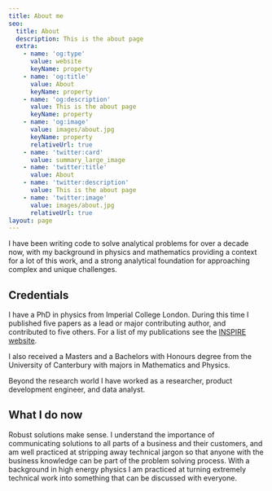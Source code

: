 ```yaml
---
title: About me
seo:
  title: About
  description: This is the about page
  extra:
    - name: 'og:type'
      value: website
      keyName: property
    - name: 'og:title'
      value: About
      keyName: property
    - name: 'og:description'
      value: This is the about page
      keyName: property
    - name: 'og:image'
      value: images/about.jpg
      keyName: property
      relativeUrl: true
    - name: 'twitter:card'
      value: summary_large_image
    - name: 'twitter:title'
      value: About
    - name: 'twitter:description'
      value: This is the about page
    - name: 'twitter:image'
      value: images/about.jpg
      relativeUrl: true
layout: page
---
```

I have been writing code to solve analytical problems for over a decade now, with my background in physics and mathematics providing a context for a lot of this work, and a strong analytical foundation for approaching complex and unique challenges.

## Credentials

I have a PhD in physics from Imperial College London. During this time I published five papers as a lead or major contributing author, and contributed to five others. For a list of my publications see the [INSPIRE website](https://inspirehep.net/authors/1605072).

I also received a Masters and a Bachelors with Honours degree from the University of Canterbury with majors in Mathematics and Physics.

Beyond the research world I have worked as a researcher, product development engineer, and data analyst.

## What I do now

Robust solutions make sense. I understand the importance of communicating solutions to all parts of a business and their customers, and am well practiced at stripping away technical jargon so that anyone with the business knowledge can be part of the problem solving process. With a background in high energy physics I am practiced at turning extremely technical work into something that can be discussed with everyone.
